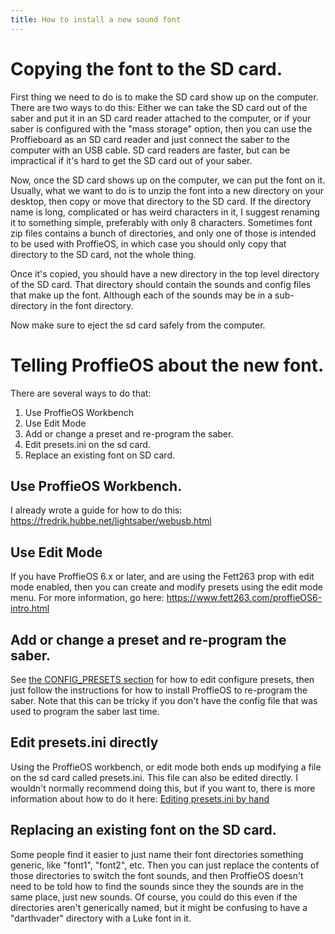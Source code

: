 ```yaml
---
title: How to install a new sound font
---
```

# Copying the font to the SD card.

First thing we need to do is to make the SD card show up on the computer. There are two ways to do this: Either we can take the SD card out of the saber and put it in an SD card reader attached to the computer, or if your saber is configured with the "mass storage" option, then you can use the Proffieboard as an SD card reader and just connect the saber to the computer with an USB cable. SD card readers are faster, but can be impractical if it's hard to get the SD card out of your saber.

Now, once the SD card shows up on the computer, we can put the font on it. Usually, what we want to do is to unzip the font into a new directory on your desktop, then copy or move that directory to the SD card. If the directory name is long, complicated or has weird characters in it, I suggest renaming it to something simple, preferably with only 8 characters. Sometimes font zip files contains a bunch of directories, and only one of those is intended to be used with ProffieOS, in which case you should only copy that directory to the SD card, not the whole thing.

Once it's copied, you should have a new directory in the top level directory of the SD card. That directory should contain the sounds and config files that make up the font. Although each of the sounds may be in a sub-directory in the font directory.

Now make sure to eject the sd card safely from the computer.

# Telling ProffieOS about the new font.

There are several ways to do that:
1. Use ProffieOS Workbench
2. Use Edit Mode
3. Add or change a preset and re-program the saber.
4. Edit presets.ini on the sd card.
5. Replace an existing font on SD card.

## Use ProffieOS Workbench.

I already wrote a guide for how to do this: https://fredrik.hubbe.net/lightsaber/webusb.html

## Use Edit Mode

If you have ProffieOS 6.x or later, and are using the Fett263 prop with edit mode enabled, then you can create and modify presets using the edit mode menu. For more information, go here: https://www.fett263.com/proffieOS6-intro.html

## Add or change a preset and re-program the saber.

See [the CONFIG_PRESETS section](../config/the-config_presets-section.md) for how to edit configure presets, then just follow the instructions for how to install ProffieOS to re-program the saber. Note that this can be tricky if you don't have the config file that was used to program the saber last time.

## Edit presets.ini directly

Using the ProffieOS workbench, or edit mode both ends up modifying a file on the sd card called presets.ini. This file can also be edited directly. I wouldn't normally recommend doing this, but if you want to, there is more information about how to do it here: [Editing presets.ini by hand](editing-presets.ini-by-hand.md)

## Replacing an existing font on the SD card.

Some people find it easier to just name their font directories something generic, like "font1", "font2", etc. Then you can just replace the contents of those directories to switch the font sounds, and then ProffieOS doesn't need to be told how to find the sounds since they the sounds are in the same place, just new sounds. Of course, you could do this even if the directories aren't generically named, but it might be confusing to have a "darthvader" directory with a Luke font in it.
